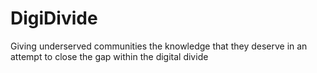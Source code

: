 # DigiDivide
Giving underserved communities the knowledge that they deserve in an attempt to close the gap within the digital divide
